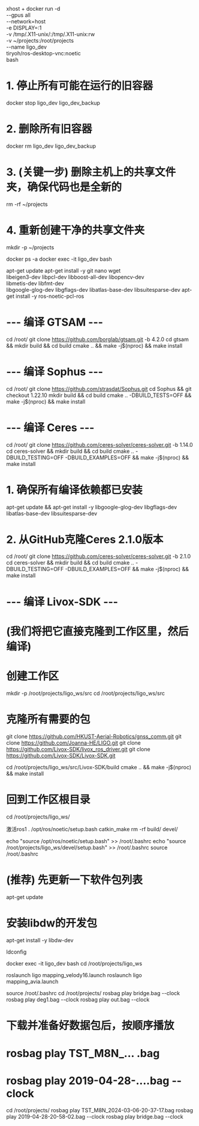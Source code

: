xhost +
docker run -d \
  --gpus all \
  --network=host \
  -e DISPLAY=:1 \
  -v /tmp/.X11-unix/:/tmp/.X11-unix:rw \
  -v ~/projects:/root/projects \
  --name ligo_dev \
  tiryoh/ros-desktop-vnc:noetic \
  bash

 # 1. 停止所有可能在运行的旧容器
docker stop ligo_dev ligo_dev_backup

# 2. 删除所有旧容器
docker rm ligo_dev ligo_dev_backup

# 3. (关键一步) 删除主机上的共享文件夹，确保代码也是全新的
rm -rf ~/projects

# 4. 重新创建干净的共享文件夹
mkdir -p ~/projects

docker ps -a
docker exec -it ligo_dev bash

apt-get update
apt-get install -y git nano wget \
                   libeigen3-dev libpcl-dev libboost-all-dev libopencv-dev \
                   libmetis-dev libfmt-dev \
                   libgoogle-glog-dev libgflags-dev libatlas-base-dev libsuitesparse-dev
apt-get install -y ros-noetic-pcl-ros
# --- 编译 GTSAM ---
cd /root/
git clone https://github.com/borglab/gtsam.git -b 4.2.0
cd gtsam && mkdir build && cd build
cmake .. && make -j$(nproc) && make install

# --- 编译 Sophus ---
cd /root/
git clone https://github.com/strasdat/Sophus.git
cd Sophus && git checkout 1.22.10
mkdir build && cd build
cmake .. -DBUILD_TESTS=OFF && make -j$(nproc) && make install

# --- 编译 Ceres ---
cd /root/
git clone https://github.com/ceres-solver/ceres-solver.git -b 1.14.0
cd ceres-solver && mkdir build && cd build
cmake .. -DBUILD_TESTING=OFF -DBUILD_EXAMPLES=OFF && make -j$(nproc) && make install

# 1. 确保所有编译依赖都已安装
apt-get update && apt-get install -y libgoogle-glog-dev libgflags-dev libatlas-base-dev libsuitesparse-dev

# 2. 从GitHub克隆Ceres 2.1.0版本
cd /root/
git clone https://github.com/ceres-solver/ceres-solver.git -b 2.1.0
cd ceres-solver && mkdir build && cd build
cmake .. -DBUILD_TESTING=OFF -DBUILD_EXAMPLES=OFF && make -j$(nproc) && make install

# --- 编译 Livox-SDK ---
# (我们将把它直接克隆到工作区里，然后编译)


# 创建工作区
mkdir -p /root/projects/ligo_ws/src
cd /root/projects/ligo_ws/src

# 克隆所有需要的包
git clone https://github.com/HKUST-Aerial-Robotics/gnss_comm.git
git clone https://github.com/Joanna-HE/LIGO.git
git clone https://github.com/Livox-SDK/livox_ros_driver.git
git clone https://github.com/Livox-SDK/Livox-SDK.git


cd /root/projects/ligo_ws/src/Livox-SDK/build
cmake .. && make -j$(nproc) && make install

# 回到工作区根目录
cd /root/projects/ligo_ws/

激活ros1
. /opt/ros/noetic/setup.bash
catkin_make
rm -rf build/ devel/


echo "source /opt/ros/noetic/setup.bash" >> /root/.bashrc
echo "source /root/projects/ligo_ws/devel/setup.bash" >> /root/.bashrc
source /root/.bashrc


# (推荐) 先更新一下软件包列表
apt-get update

# 安装libdw的开发包
apt-get install -y libdw-dev

ldconfig

docker exec -it ligo_dev bash
cd /root/projects/ligo_ws

roslaunch ligo mapping_velody16.launch
roslaunch ligo mapping_avia.launch

source /root/.bashrc
cd /root/projects/
rosbag play bridge.bag --clock
rosbag play deg1.bag --clock
rosbag play out.bag --clock
# 下载并准备好数据包后，按顺序播放
# rosbag play TST_M8N_... .bag
# rosbag play 2019-04-28-....bag --clock
cd /root/projects/
rosbag play TST_M8N_2024-03-06-20-37-17.bag
rosbag play 2019-04-28-20-58-02.bag --clock
rosbag play bridge.bag --clock
